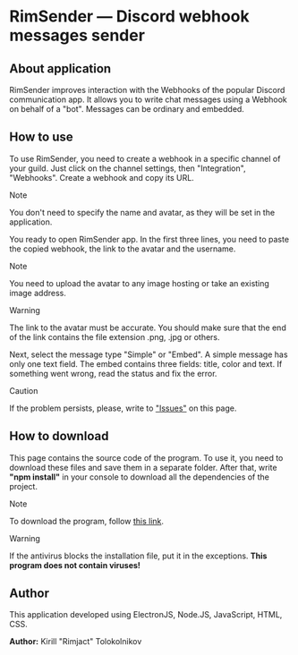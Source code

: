 # RimSender — Discord webhook messages sender

## About application
RimSender improves interaction with the Webhooks of the popular Discord communication app. It allows you to write chat messages using a Webhook on behalf of a "bot". Messages can be ordinary and embedded.

## How to use
To use RimSender, you need to create a webhook in a specific channel of your guild. Just click on the channel settings, then "Integration", "Webhooks". Create a webhook and copy its URL.

> [!NOTE]
> You don't need to specify the name and avatar, as they will be set in the application.

You ready to open RimSender app. In the first three lines, you need to paste the copied webhook, the link to the avatar and the username.

> [!NOTE]
> You need to upload the avatar to any image hosting or take an existing image address.

> [!WARNING]
> The link to the avatar must be accurate. You should make sure that the end of the link contains the file extension .png, .jpg or others.

Next, select the message type "Simple" or "Embed". A simple message has only one text field. The embed contains three fields: title, color and text.
If something went wrong, read the status and fix the error.

> [!CAUTION]
> If the problem persists, please, write to ["Issues"](https://github.com/Rimjact/RimSender-Discord-webhook-messages-sender/issues) on this page.

## How to download
This page contains the source code of the program. To use it, you need to download these files and save them in a separate folder. After that, write **"npm install"** in your console to download all the dependencies of the project.

>[!NOTE]
> To download the program, follow [this link](https://disk.yandex.ru/d/AJJ6d_hOxo8Zng).

> [!WARNING]
> If the antivirus blocks the installation file, put it in the exceptions. **__This program does not contain viruses!__**

## Author
This application developed using ElectronJS, Node.JS, JavaScript, HTML, CSS.

**Author:** Kirill "Rimjact" Tolokolnikov
